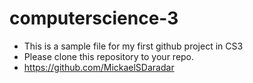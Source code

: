 # computerscience-3

- This is a sample file for my first github project in CS3
- Please clone this repository to your repo.
- https://github.com/MickaelSDaradar
